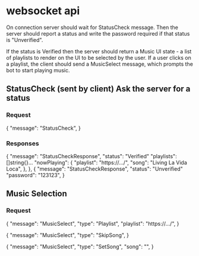 # websocket api 

On connection server should wait for StatusCheck message. Then
the server should report a status and write the password required
if that status is "Unverified".

If the status is Verified then the server should return a Music UI
state - a list of playlists to render on the UI to be selected by the
user. If a user clicks on a playlist, the client should send a MusicSelect
message, which prompts the bot to start playing music.

## StatusCheck (sent by client) Ask the server for a status

### Request

{
       "message": "StatusCheck",
}

### Responses

{
       "message": "StatusCheckResponse",
       "status": "Verified"
       "playlists": []string{}...
       "nowPlaying": {
               "playlist": "https://.../",
               "song": "Living La Vida Loca",
       },
},
{
       "message": "StatusCheckResponse",
       "status": "Unverified"
       "password": "123123",
}


## Music Selection

### Request

{
       "message": "MusicSelect",
       "type": "Playlist",
       "playlist": "https://.../",
}

{
       "message": "MusicSelect",
       "type": "SkipSong",
}

{
       "message": "MusicSelect",
       "type": "SetSong",
       "song": "",
}
